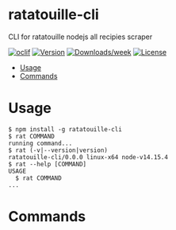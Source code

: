 ratatouille-cli
===============

CLI for ratatouille nodejs all recipies scraper

[![oclif](https://img.shields.io/badge/cli-oclif-brightgreen.svg)](https://oclif.io)
[![Version](https://img.shields.io/npm/v/ratatouille-cli.svg)](https://npmjs.org/package/ratatouille-cli)
[![Downloads/week](https://img.shields.io/npm/dw/ratatouille-cli.svg)](https://npmjs.org/package/ratatouille-cli)
[![License](https://img.shields.io/npm/l/ratatouille-cli.svg)](https://github.com/Koleok/ratatouille-cli/blob/master/package.json)

<!-- toc -->
* [Usage](#usage)
* [Commands](#commands)
<!-- tocstop -->
# Usage
<!-- usage -->
```sh-session
$ npm install -g ratatouille-cli
$ rat COMMAND
running command...
$ rat (-v|--version|version)
ratatouille-cli/0.0.0 linux-x64 node-v14.15.4
$ rat --help [COMMAND]
USAGE
  $ rat COMMAND
...
```
<!-- usagestop -->
# Commands
<!-- commands -->

<!-- commandsstop -->
